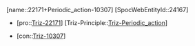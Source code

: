 ﻿---
type: TrizContradiction
aliases:
- 22171+Periodic_action-10307
license: CC BY-SA 4.0
copyright: https://github.com/SpocWeb
IsDeleted: false
IsReadOnly: false
Confidential: public
tags: 
- Triz/Contradiction
---
[name::22171+Periodic_action-10307]
[SpocWebEntityId::24167]
+ [pro::[Triz-22171](Triz-22171)]
[Triz-Principle::[Triz-Periodic_action](tech/Triz/Principle/Triz-Periodic_action.md)]
- [con::[Triz-10307](Triz-10307)]

